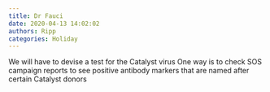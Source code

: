 ```yaml
---
title: Dr Fauci
date: 2020-04-13 14:02:02
authors: Ripp
categories: Holiday
---
```


 We will have to devise a test for the Catalyst virus 
One way is to check SOS campaign reports to see positive antibody markers that are named after certain Catalyst donors